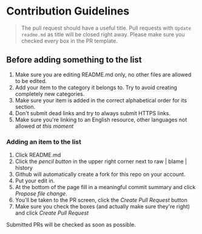 # Contribution Guidelines

> The pull request should have a useful title. Pull requests with `Update readme.md` as title will be closed right away. Please make sure you checked every box in the PR template.

## Before adding something to the list

1. Make sure you are editing README.md only, no other files are allowed to be edited.
2. Add your item to the category it belongs to. Try to avoid creating completely new categories.
3. Make sure your item is added in the correct alphabetical order for its section.
4. Don't submit dead links and try to always submit HTTPS links.
5. Make sure you're linking to an English resource, other languages not allowed *at this moment*

### Adding an item to the list

1. Click README.md
2. Click the *pencil button* in the upper right corner next to raw | blame | history
3. Github will automatically create a fork for this repo on your account.
4. Put your edit in.
5. At the bottom of the page fill in a meaningful commit summary and click *Propose file change*.
6. You'll be taken to the PR screen, click the *Create Pull Request* button
7. Make sure you check the boxes (and actually make sure they're right) and click *Create Pull Request*

Submitted PRs will be checked as soon as possible.
